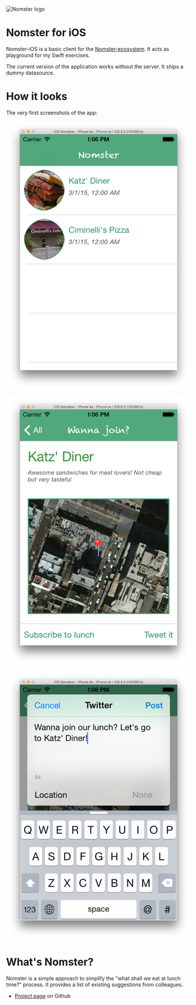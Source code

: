 ![Nomster logo](http://tscholze.github.io/nomster-parent/nomster-logo.png)

Nomster for iOS
=
Nomster-iOS is a basic client for the [Nomster-ecosystem](https://tscholze.github.io/nomster-parent). It acts as playground for my Swift exercises.

The current version of the application works without the server. It ships a dummy datasource.

How it looks
=
The very first screenshots of the app:

![List Version 0.0.0](https://raw.githubusercontent.com/tscholze/nomster-ios/master/docs/v0-list.png)

![Detail Version 0.0.0](https://raw.githubusercontent.com/tscholze/nomster-ios/master/docs/v0-detail.png)

![Tweet feature Version 0.0.0](https://raw.githubusercontent.com/tscholze/nomster-ios/master/docs/v0-tweet.png)

What's Nomster?
==
Nomster is a simple approach to simplify the "what shall we eat at lunch time?" process. It provides a list of existing suggestions from colleagues.

* [Project page](https://tscholze.github.io/nomster-parent) on Github
